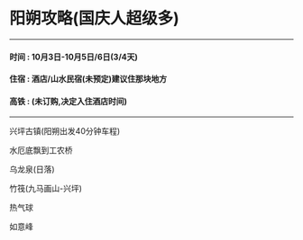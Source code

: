 # **阳朔攻略(国庆人超级多)**

---

#### **时间 : 10月3日-10月5日/6日(3/4天)**

#### **住宿 : 酒店/山水民宿(未预定)建议住那块地方**

#### **高铁 : (未订购,决定入住酒店时间)**

---

兴坪古镇(阳朔出发40分钟车程)

水厄底飘到工农桥

乌龙泉(日落)

竹筏(九马画山-兴坪)

热气球

如意峰

